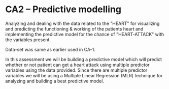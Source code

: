 # CA2 – Predictive modelling
Analyzing and dealing with the data related to the "HEART" for visualizing and predicting the functioning & working of the patients heart and implementing the predictive model for the chance of "HEART-ATTACK" with the variables present.

Data-set was same as earlier used in CA-1.

In this assessment we will be building a predictive model which will predict whether or not patient can get a heart attack using multiple predictor variables using the data provided. Since there are multiple predictor variables we will be using a Multiple Linear Regression (MLR) technique for analyzing and building a best predictive model. 
